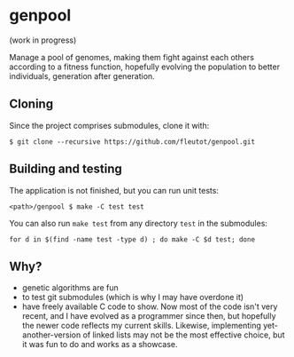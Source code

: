 # genpool

(work in progress)

Manage a pool of genomes, making them fight against each others according to a fitness function, hopefully evolving the population to better individuals, generation after generation.

## Cloning

Since the project comprises submodules, clone it with:

    $ git clone --recursive https://github.com/fleutot/genpool.git

## Building and testing

The application is not finished, but you can run unit tests:

    <path>/genpool $ make -C test test

You can also run `make test` from any directory `test` in the submodules:

    for d in $(find -name test -type d) ; do make -C $d test; done


## Why?

- genetic algorithms are fun
- to test git submodules (which is why I may have overdone it)
- have freely available C code to show. Now most of the code isn't very recent, and I have evolved as a programmer since then, but hopefully the newer code reflects my current skills. Likewise, implementing yet-another-version of linked lists may not be the most effective choice, but it was fun to do and works as a showcase.